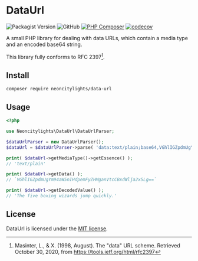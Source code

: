 # DataUrl
![Packagist Version](https://img.shields.io/packagist/v/neoncitylights/data-url)
![GitHub](https://img.shields.io/github/license/neoncitylights/php-data-url)
[![PHP Composer](https://github.com/neoncitylights/php-data-url/actions/workflows/php.yml/badge.svg)](https://github.com/neoncitylights/php-data-url/actions/workflows/php.yml)
[![codecov](https://codecov.io/gh/neoncitylights/php-data-url/branch/main/graph/badge.svg?token=IdWjeqFQcS)](https://codecov.io/gh/neoncitylights/php-data-url)

A small PHP library for dealing with data URLs, which contain a media type and an encoded base64 string.

This library fully conforms to RFC 2397[^rfc-2397].

## Install
```
composer require neoncitylights/data-url
```

## Usage
```php
<?php

use Neoncitylights\DataUrl\DataUrlParser;

$dataUrlParser = new DataUrlParser();
$dataUrl = $dataUrlParser->parse( 'data:text/plain;base64,VGhlIGZpdmUgYm94aW5nIHdpemFyZHMganVtcCBxdWlja2x5Lg==' );

print( $dataUrl->getMediaType()->getEssence() );
// 'text/plain'

print( $dataUrl->getData() );
// `VGhlIGZpdmUgYm94aW5nIHdpemFyZHMganVtcCBxdWlja2x5Lg==`

print( $dataUrl->getDecodedValue() );
// 'The five boxing wizards jump quickly.'
```

## License
DataUrl is licensed under the [MIT license](/LICENSE).

[^rfc-2397]: Masinter, L., &amp; X. (1998, August). The "data" URL scheme. Retrieved October 30, 2020, from <https://tools.ietf.org/html/rfc2397>
